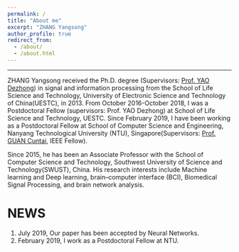 ```yaml
---
permalink: /
title: "About me"
excerpt: "ZHANG Yangsong"
author_profile: true
redirect_from: 
  - /about/
  - /about.html
---
```


------
ZHANG Yangsong received the Ph.D. degree (Supervisors: [Prof. YAO Dezhong](http://www.neuro.uestc.edu.cn/bci/member/yao/yao.html/)) in signal and information processing from the School of Life Science and Technology, University of Electronic Science and Technology of China(UESTC), in 2013. From October 2016-October 2018, I was a Postdoctoral Fellow (supervisors: Prof. YAO Dezhong) at School of Life Science and Technology, UESTC. Since February 2019, I have been working as a Postdoctoral Fellow at School of Computer Science and Engineering, Nanyang Technological University (NTU), Singapore(Supervisors: [Prof. GUAN Cuntai](https://www.ntu.edu.sg/home/ctguan/), IEEE Fellow).

Since 2015, he has been an Associate Professor with the School of Computer Science and Technology, Southwest University of Science and Technology(SWUST), China. His research interests include  Machine learning and Deep learning, brain–computer interface (BCI), Biomedical Signal Processing, and brain network analysis.
             


NEWS
======
1. July 2019, Our paper has been accepted by Neural Networks.
2. February 2019, I work as a Postdoctoral Fellow at NTU.


